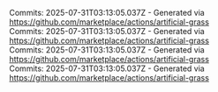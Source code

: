 Commits: 2025-07-31T03:13:05.037Z - Generated via https://github.com/marketplace/actions/artificial-grass
<br>
Commits: 2025-07-31T03:13:05.037Z - Generated via https://github.com/marketplace/actions/artificial-grass
<br>
Commits: 2025-07-31T03:13:05.037Z - Generated via https://github.com/marketplace/actions/artificial-grass
<br>
Commits: 2025-07-31T03:13:05.037Z - Generated via https://github.com/marketplace/actions/artificial-grass
<br>
